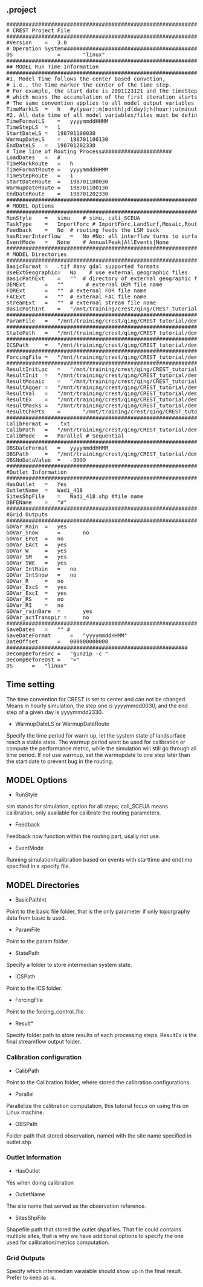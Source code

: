 ## .project
<pre>
################################################################################
# CREST Project File
################################################################################
#Version	=	3.0
# Operation System###############################################################
OS              =       "linux"
###############################################################################
## MODEL Run Time Information
################################################################################
#1. Model Time follows the center based convetion,
# i.e., the time marker the center of the time step.
# For example, the start date is 2001123121 and the timeStep is 6h, 
# which means the accumulation of the first iteration starts at 2001 Dec.,31,18:00 and ends at 2002 Jan. 01, 00:00
# The same convention applies to all model output variables
TimeMarkLS	=	h	#y(year);m(month);d(day);h(hour);u(minute);s(second), Forcing must be converted to mm/TimeMark
#2. All date time of all model variables/files must be defined in the same time zone. UTC is suggested because it is the default for most forcing data
TimeFormatLS	=	yyyymmddHHMM
TimeStepLS	=	1
StartDateLS	=	198701100030
WarmupDateLS	=	198701100130
EndDateLS	= 	198701202330
# Time line of Routing Process######################
LoadDates	=	#
TimeMarkRoute	=	h
TimeFormatRoute	=	yyyymmddHHMM
TimeStepRoute	=	1
StartDateRoute	=	198701100030
WarmupDateRoute	=	198701100130
EndDateRoute	=	198701202330
###############################################################################
# MODEL Options
###############################################################################
RunStyle	=	simu    # simu, cali_SCEUA
TaskType	=	ImportForc # ImportForc,LandSurf,Mosaic,Routing
Feedback	=	No 	# routing feeds the LSM back
hasRiverInterflow	=	No #No: all interflow turns to surface flow in the river
EventMode	=	None	# AnnualPeak|AllEvents|None
###############################################################################
# MODEL Directories
###############################################################################
BasicFormat	=	.tif #any gdal supported formats
UseExtGeographic=	No    # use external geographic files 
BasicPathExt	=	""  # directory of external geographic files
DEMExt		=	""       # external DEM file name
FDRExt		=	""  # external FDR file name
FACExt		=	""  # external FAC file name
streamExt	=	""  # external stream file name
BasicPathInt	=	"/mnt/training/crest/qing/CREST_tutorial/demo_project/basic/" #"/shared/manoslab/CT_RT_Fore/substations/01/" # directory of the internal geographic files
###############################################################################
ParamFile	=	"/mnt/training/crest/qing/CREST_tutorial/demo_project/param/parameters.txt" # Soil and routing parameter file
###############################################################################
StatePath	=	"/mnt/training/crest/qing/CREST_tutorial/demo_project/status/" #???? this is a scratch folder
###############################################################################
ICSPath		=	"/mnt/training/crest/qing/CREST_tutorial/demo_project/ICS/"
###############################################################################
ForcingFile	=	"/mnt/training/crest/qing/CREST_tutorial/demo_project/ERA5_forcing_control.txt"
###########################################################################
ResultInitLoc	=	"/mnt/training/crest/qing/CREST_tutorial/demo_project/Temp/Temp_Land/" # local directory on the compute node to store intermediate files
ResultInit	=	"/mnt/training/crest/qing/CREST_tutorial/demo_project/result/result_ImportForc/" # Intermediate results after ImportForc
ResultMosaic	=	"/mnt/training/crest/qing/CREST_tutorial/demo_project/result/result_Mosaic/"# Mosaic land surface result to the extent of basin
ResultAgger	=	"/mnt/training/crest/qing/CREST_tutorial/demo_project/result/result_LandSurf/" #Intermediate results after LandSurf, stored as vectorized data.
ResultVal	=	"/mnt/training/crest/qing/CREST_tutorial/demo_project/result/ET_Val/" #ET result storage
ResultEx	=	"/mnt/training/crest/qing/CREST_tutorial/demo_project/output/" #model output folder
ResultMasks	=	"/mnt/training/crest/qing/CREST_tutorial/demo_project/result/NodeMasks/" #Nodemask for parallelism, intermediate
ResultChkPts    =       "/mnt/training/crest/qing/CREST_tutorial/demo_project/result/CheckPoints/" #land surface checkpoint, intermediate
###############################################################################
CalibFormat	=	.txt
CalibPath	=	"/mnt/training/crest/qing/CREST_tutorial/demo_project/calibration/"
CalibMode	=	Parallel # Sequential
###############################################################################
OBSDateFormat	=	yyyymmddHHMM
OBSPath		=	"/mnt/training/crest/qing/CREST_tutorial/demo_project/outlet_obs/" #????
OBSNoDataValue	=	-9999
###############################################################################
#Outlet Information
###############################################################################
HasOutlet	=	Yes
OutletName	=	Wadi_418
SitesShpFile	=	Wadi_418.shp #file name
DBFEName	=	"#"
###############################################################################
#Grid Outputs
###############################################################################
GOVar_Rain	=	yes
GOVar_Snow      =       no
GOVar_EPot	=	no
GOVar_EAct	=	yes
GOVar_W		=	yes
GOVar_SM	=	yes
GOVar_SWE	=	yes
GOVar_IntRain	=	no
GOVar_IntSnow	=	no
GOVar_R		=	no
GOVar_ExcS	=	yes
GOVar_ExcI	=	yes
GOVar_RS	=	no
GOVar_RI	=	no
GOVar_rainBare  =       yes
GOVar_actTranspir =     no 
###############################################################################
SaveDates	=	"" #
SaveDateFormat		=	"yyyymmddHHMM"
DateOffset		=	000000000000
#########################################################
DecompBeforeSrc	=	"gunzip -c "
DecompBeforeDst =	">"
OS		=	"linux"
</pre>

## Time setting

The time convention for CREST is set to center and can not be changed. Means in hourly simulation, the step one is yyyymmdd0030, and the end step of a given day is yyyymmdd2330.

- WarmupDateLS or WarmupDateRoute

Specify the time period for warm up, let the system state of landsurface reach a stable state. The warmup period wont be used for calibration or compute the performance metric, while the simulation will still go through all time period. If not use warmup, set the warmupdate to one step later than the start date to prevent bug in the routing.

## MODEL Options

- RunStyle

sim stands for simulation, option for all steps; cali_SCEUA means calibration, only available for calibrate the routing parameters.

- Feedback

Feedback now function within the routing part, usally not use.

- EventMode

Running simulation/calibration based on events with starttime and endtime specified in a specify file.

## MODEL Directories

- BasicPathInt

Point to the basic file folder, that is the only parameter if only toporgraphy data from basic is used.

- ParamFile

Point to the param folder.

- StatePath

Specify a folder to store intermedian system state.

- ICSPath

Point to the ICS folder.

- ForcingFile

Point to the forcing_control_file.

- Result*

Specify folder path to store results of each processing steps. ResultEx is the final streamflow output folder.

### Calibration configuration

- CalibPath

Point to the Calibration folder, where stored the calibration configurations.

- Parallel

Parallelize the calibration computation, this tutorial focus on using this on Linux machine.

- OBSPath

Folder path that stored observation, named with the site name specified in outlet.shp

### Outlet Information

- HasOutlet

Yes when doing calibration

- OutletName

The site name that served as the observation reference.

- SitesShpFile

Shapefile path that stored the outlet shpafiles. That file could contains multiple sites, that is why we have additional options to specify the one used for calibration/metrics computation.

### Grid Outputs

Specify which intermedian varaiable should show up in the final result. Prefer to keep as is.
